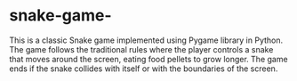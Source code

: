 # snake-game-
This is a classic Snake game implemented using Pygame library in Python. The game follows the traditional rules where the player controls a snake that moves around the screen, eating food pellets to grow longer. The game ends if the snake collides with itself or with the boundaries of the screen.
